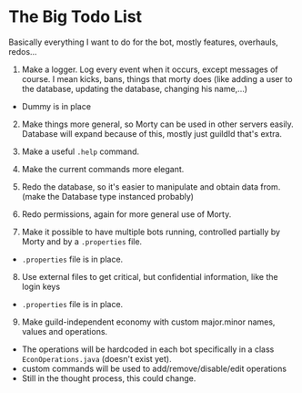 # The Big Todo List
Basically everything I want to do for the bot, mostly features, overhauls, redos...

1. Make a logger. Log every event when it occurs, except messages of course. I mean kicks, bans, things that morty does (like adding a user to the database, updating the database, changing his name,...)
 * Dummy is in place

2. Make things more general, so Morty can be used in other servers easily. Database will expand because of this, mostly just guildId that's extra.

3. Make a useful `.help` command.

4. Make the current commands more elegant.

5. Redo the database, so it's easier to manipulate and obtain data from. (make the Database type instanced probably)

6. Redo permissions, again for more general use of Morty.

7. Make it possible to have multiple bots running, controlled partially by Morty and by a `.properties` file.
 * `.properties` file is in place.

8. Use external files to get critical, but confidential information, like the login keys
 * `.properties` file is in place.

9. Make guild-independent economy with custom major.minor names, values and operations.
 * The operations will be hardcoded in each bot specifically in a class `EconOperations.java` (doesn't exist yet).
 * custom commands will be used to add/remove/disable/edit operations
 * Still in the thought process, this could change.
